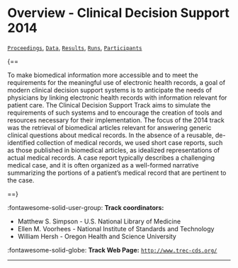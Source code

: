 # Overview - Clinical Decision Support 2014

[`Proceedings`](./proceedings.md), [`Data`](./data.md), [`Results`](./results.md), [`Runs`](./runs.md), [`Participants`](./participants.md)

{==

To make biomedical information more accessible and to meet the requirements for the meaningful use of electronic health records, a goal of modern clinical decision support systems is to anticipate the needs of physicians by linking electronic health records with information relevant for patient care. The Clinical Decision Support Track aims to simulate the requirements of such systems and to encourage the creation of tools and resources necessary for their implementation. The focus of the 2014 track was the retrieval of biomedical articles relevant for answering generic clinical questions about medical records. In the absence of a reusable, de-identified collection of medical records, we used short case reports, such as those published in biomedical articles, as idealized representations of actual medical records. A case report typically describes a challenging medical case, and it is often organized as a well-formed narrative summarizing the portions of a patient’s medical record that are pertinent to the case.

==}

:fontawesome-solid-user-group: **Track coordinators:**

- Matthew S. Simpson - U.S. National Library of Medicine 
- Ellen M. Voorhees - National Institute of Standards and Technology 
- William Hersh - Oregon Health and Science University 

:fontawesome-solid-globe: **Track Web Page:** [`http://www.trec-cds.org/`](http://www.trec-cds.org/) 

---

